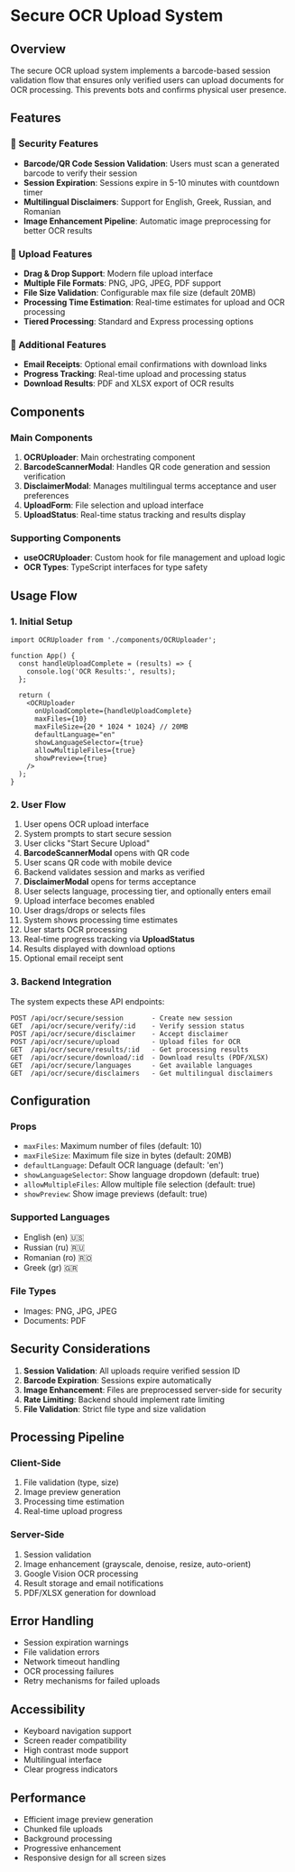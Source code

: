 # Secure OCR Upload System

## Overview

The secure OCR upload system implements a barcode-based session validation flow that ensures only verified users can upload documents for OCR processing. This prevents bots and confirms physical user presence.

## Features

### 🔐 Security Features
- **Barcode/QR Code Session Validation**: Users must scan a generated barcode to verify their session
- **Session Expiration**: Sessions expire in 5-10 minutes with countdown timer
- **Multilingual Disclaimers**: Support for English, Greek, Russian, and Romanian
- **Image Enhancement Pipeline**: Automatic image preprocessing for better OCR results

### 📁 Upload Features
- **Drag & Drop Support**: Modern file upload interface
- **Multiple File Formats**: PNG, JPG, JPEG, PDF support
- **File Size Validation**: Configurable max file size (default 20MB)
- **Processing Time Estimation**: Real-time estimates for upload and OCR processing
- **Tiered Processing**: Standard and Express processing options

### 📧 Additional Features
- **Email Receipts**: Optional email confirmations with download links
- **Progress Tracking**: Real-time upload and processing status
- **Download Results**: PDF and XLSX export of OCR results

## Components

### Main Components

1. **OCRUploader**: Main orchestrating component
2. **BarcodeScannerModal**: Handles QR code generation and session verification
3. **DisclaimerModal**: Manages multilingual terms acceptance and user preferences
4. **UploadForm**: File selection and upload interface
5. **UploadStatus**: Real-time status tracking and results display

### Supporting Components

- **useOCRUploader**: Custom hook for file management and upload logic
- **OCR Types**: TypeScript interfaces for type safety

## Usage Flow

### 1. Initial Setup
```tsx
import OCRUploader from './components/OCRUploader';

function App() {
  const handleUploadComplete = (results) => {
    console.log('OCR Results:', results);
  };

  return (
    <OCRUploader
      onUploadComplete={handleUploadComplete}
      maxFiles={10}
      maxFileSize={20 * 1024 * 1024} // 20MB
      defaultLanguage="en"
      showLanguageSelector={true}
      allowMultipleFiles={true}
      showPreview={true}
    />
  );
}
```

### 2. User Flow
1. User opens OCR upload interface
2. System prompts to start secure session
3. User clicks "Start Secure Upload"
4. **BarcodeScannerModal** opens with QR code
5. User scans QR code with mobile device
6. Backend validates session and marks as verified
7. **DisclaimerModal** opens for terms acceptance
8. User selects language, processing tier, and optionally enters email
9. Upload interface becomes enabled
10. User drags/drops or selects files
11. System shows processing time estimates
12. User starts OCR processing
13. Real-time progress tracking via **UploadStatus**
14. Results displayed with download options
15. Optional email receipt sent

### 3. Backend Integration

The system expects these API endpoints:

```
POST /api/ocr/secure/session       - Create new session
GET  /api/ocr/secure/verify/:id    - Verify session status  
POST /api/ocr/secure/disclaimer    - Accept disclaimer
POST /api/ocr/secure/upload        - Upload files for OCR
GET  /api/ocr/secure/results/:id   - Get processing results
GET  /api/ocr/secure/download/:id  - Download results (PDF/XLSX)
GET  /api/ocr/secure/languages     - Get available languages
GET  /api/ocr/secure/disclaimers   - Get multilingual disclaimers
```

## Configuration

### Props
- `maxFiles`: Maximum number of files (default: 10)
- `maxFileSize`: Maximum file size in bytes (default: 20MB)
- `defaultLanguage`: Default OCR language (default: 'en')
- `showLanguageSelector`: Show language dropdown (default: true)
- `allowMultipleFiles`: Allow multiple file selection (default: true)
- `showPreview`: Show image previews (default: true)

### Supported Languages
- English (en) 🇺🇸
- Russian (ru) 🇷🇺  
- Romanian (ro) 🇷🇴
- Greek (gr) 🇬🇷

### File Types
- Images: PNG, JPG, JPEG
- Documents: PDF

## Security Considerations

1. **Session Validation**: All uploads require verified session ID
2. **Barcode Expiration**: Sessions expire automatically 
3. **Image Enhancement**: Files are preprocessed server-side for security
4. **Rate Limiting**: Backend should implement rate limiting
5. **File Validation**: Strict file type and size validation

## Processing Pipeline

### Client-Side
1. File validation (type, size)
2. Image preview generation
3. Processing time estimation
4. Real-time upload progress

### Server-Side  
1. Session validation
2. Image enhancement (grayscale, denoise, resize, auto-orient)
3. Google Vision OCR processing
4. Result storage and email notifications
5. PDF/XLSX generation for download

## Error Handling

- Session expiration warnings
- File validation errors
- Network timeout handling
- OCR processing failures
- Retry mechanisms for failed uploads

## Accessibility

- Keyboard navigation support
- Screen reader compatibility
- High contrast mode support
- Multilingual interface
- Clear progress indicators

## Performance

- Efficient image preview generation
- Chunked file uploads
- Background processing
- Progressive enhancement
- Responsive design for all screen sizes
